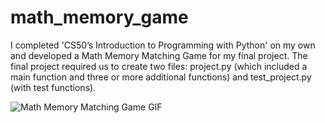 # math_memory_game
I completed 'CS50’s Introduction to Programming with Python' on my own and developed a Math Memory Matching Game for my final project.
The final project required us to create two files: project.py (which included a main function and three or more additional functions) and test_project.py (with test functions).

![Math Memory Matching Game GIF](https://i.giphy.com/media/v1.Y2lkPTc5MGI3NjExdHBtdXF3c2Q1YnBnb2N2dGN1dm16MnM2dzljbWlkbjk0Y253dTI5NCZlcD12MV9pbnRlcm5hbF9naWZfYnlfaWQmY3Q9Zw/UC1QUj8GTCO1sPON4R/giphy.gif)
